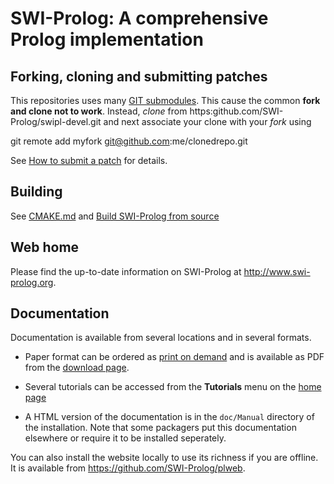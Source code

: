 # SWI-Prolog: A comprehensive Prolog implementation

## Forking, cloning and submitting patches

This repositories uses many [GIT
submodules](https://git-scm.com/book/en/v1/Git-Tools-Submodules). This
cause the common __fork and clone not to work__. Instead, _clone_ from
https:github.com/SWI-Prolog/swipl-devel.git and next associate your
clone with your _fork_ using

   git remote add myfork git@github.com:me/clonedrepo.git

See [How to submit a patch](http://www.swi-prolog.org/howto/SubmitPatch.html)
for details.

## Building

See
[CMAKE.md](https://github.com/SWI-Prolog/swipl-devel/blob/master/CMAKE.md)
and [Build SWI-Prolog from source](http://www.swi-prolog.org/build/)


## Web home

Please find the up-to-date information on SWI-Prolog at
http://www.swi-prolog.org.

## Documentation

Documentation  is  available  from  several  locations  and  in  several
formats.

  - Paper format can be ordered as [print on
  demand](http://books.google.de/books?id=7AeiAwAAQBAJ&hl=en) and is
  available as PDF from the [download
  page](http://www.swi-prolog.org/download/devel).

  - Several tutorials can be accessed from the __Tutorials__ menu on
  the [home page](http://www.swi-prolog.org)

  - A HTML version of the documentation is in the `doc/Manual` directory
  of the installation.  Note that some packagers put this documentation
  elsewhere or require it to be installed seperately.

You can also install the website locally to  use its richness if you are
offline. It is available from https://github.com/SWI-Prolog/plweb.
